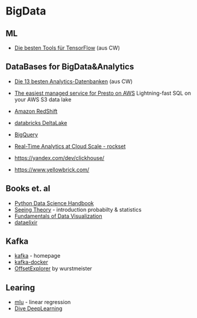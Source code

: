 # BigData

## ML

- [Die besten Tools für TensorFlow](https://www.computerwoche.de/a/die-besten-tools-fuer-tensorflow,3547391) (aus CW)

## DataBases for BigData&Analytics 

- [Die 13 besten Analytics-Datenbanken](https://www.computerwoche.de/a/die-13-besten-analytics-datenbanken,3552382) (aus CW)

- [The easiest managed service for Presto on AWS](https://ahana.io/) Lightning-fast SQL on your AWS S3 data lake  
- [Amazon RedShift](https://aws.amazon.com/de/redshift/)
- [databricks DeltaLake](https://databricks.com/de/product/delta-lake-on-databricks)
- [BigQuery](https://cloud.google.com/bigquery/)
- [Real-Time Analytics at Cloud Scale - rockset](https://rockset.com/)
- https://yandex.com/dev/clickhouse/
- https://www.yellowbrick.com/

## Books et. al

- [Python Data Science Handbook](https://jakevdp.github.io/PythonDataScienceHandbook/)
- [Seeing Theory](https://seeing-theory.brown.edu/index.htm) - introduction probabilty & statistics
- [Fundamentals of Data Visualization](https://clauswilke.com/dataviz/coordinate-systems-axes.html)
- [dataelixir](https://dataelixir.com/newsletter-archives/)

## Kafka

- [kafka](https://kafka.apache.org/) - homepage
- [kafka-docker](https://github.com/wurstmeister/kafka-docker)
- [OffsetExplorer](https://www.kafkatool.com/) by wurstmeister

## Learing
- [mlu](https://mlu-explain.github.io/linear-regression/) - linear regression
- [Dive DeepLearning](http://preview.d2l.ai/d2l-en/master/index.html)
